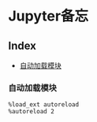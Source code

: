 Jupyter备忘
===

Index
---
<!-- TOC -->

- [自动加载模块](#自动加载模块)

<!-- /TOC -->


### 自动加载模块
``` 
%load_ext autoreload
%autoreload 2
```